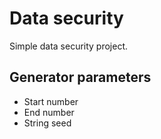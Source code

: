# Data security

Simple data security project.

## Generator parameters
- Start number
- End number
- String seed
